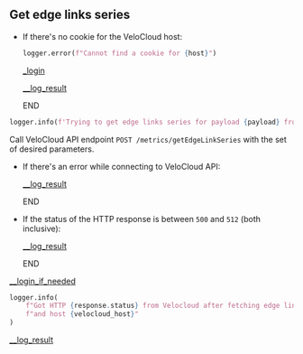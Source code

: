 ## Get edge links series

* If there's no cookie for the VeloCloud host:
    ```python
    logger.error(f"Cannot find a cookie for {host}")
    ```

    [_login](_login.md)

    [__log_result](__log_result.md)

    END

```python
logger.info(f'Trying to get edge links series for payload {payload} from Velocloud host "{velocloud_host}"...')
```
  
Call VeloCloud API endpoint `POST /metrics/getEdgeLinkSeries` with the set of desired parameters.

* If there's an error while connecting to VeloCloud API:
  
    [__log_result](__log_result.md)

    END

* If the status of the HTTP response is between `500` and `512` (both inclusive):

    [__log_result](__log_result.md)

    END

[__login_if_needed](__login_if_needed.md)

```python
logger.info(
    f"Got HTTP {response.status} from Velocloud after fetching edge link series for {payload}"
    f"and host {velocloud_host}"
)
```

[__log_result](__log_result.md)